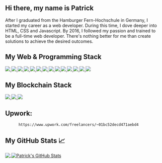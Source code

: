 ## Hi there, my name is Patrick

After I graduated from the Hamburger Fern-Hochschule in Germany, I started my career as a web developer. During this time, I dove deeper into HTML, CSS and Javascript. By 2016, I followed my passion and trained to be a full-time web developer. There's nothing better for me than create solutions to achieve the desired outcomes.

<h2> My Web & Programming Stack</h2>
<a href= https://github.com/?tab=repositories&q=&type=&language=javascript&sort= > <img src ='https://img.shields.io/badge/Code%09-Javascript-green/?style=flat&logo=javascript&logoColor=white&color=2bbc8a'> </a>
<a href= https://github.com/?tab=repositories&q=&type=&language=typescript&sort= > <img src ='https://img.shields.io/badge/Code%09-Typescript-green/?style=flat&logo=typescript&logoColor=white&color=2bbc8a'> </a>
<a href= https://github.com/?tab=repositories&q=&type=&language=nodejs&sort= > <img  src ='https://img.shields.io/badge/Code%09-Node-green/?style=flat&logo=node.js&logoColor=white&color=2bbc8a'> </a>
<a href= https://github.com/?tab=repositories&q=&type=&language=expressjs&sort= > <img  src ='https://img.shields.io/badge/Code%09-Express-green/?style=flat&logo=node.js&logoColor=white&color=2bbc8a'> </a>
<a href= https://github.com/?tab=repositories&q=&type=&language=gatsby&sort= > <img src ='https://img.shields.io/badge/Code%09-GraphQL-green/?style=flat&logo=graphql&logoColor=white&color=2bbc8a'> </a>
<a href= https://github.com/?tab=repositories&q=&type=&language=mysql&sort= > <img src ='https://img.shields.io/badge/Code%09-MySQL-green/?style=flat&logo=mysql&logoColor=white&color=2bbc8a'> </a>
<a href= https://github.com/?tab=repositories&q=&type=&language=mongodb&sort= > <img src ='https://img.shields.io/badge/Code%09-Mongo DB-green/?style=flat&logo=mongodb&logoColor=white&color=2bbc8a'> </a>
<a href= https://github.com/?tab=repositories&q=&type=&language=express&sort= > <img src ='https://img.shields.io/badge/Code%09-React-green/?style=flat&logo=react&logoColor=white&color=2bbc8a'> </a>
<a href= https://github.com/?tab=repositories&q=&type=&language=angular&sort= > <img  src ='https://img.shields.io/badge/Code%09-Angular-green/?style=flat&logo=Angular&logoColor=white&color=2bbc8a'> </a>
<a href= https://github.com/?tab=repositories&q=&type=&language=vuejs&sort= > <img  src ='https://img.shields.io/badge/Code%09-Vue-green/?style=flat&logo=vue.js&logoColor=white&color=2bbc8a'> </a>
<a href= https://github.com/?tab=repositories&q=&type=&language=angularjs&sort= > <img  src ='https://img.shields.io/badge/Code%09-Gatsby-green/?style=flat&logo=gatsby&logoColor=white&color=2bbc8a'> </a>
<a href= https://github.com/?tab=repositories&q=&type=&language=css3&sort= > <img  src ='https://img.shields.io/badge/Style%09-CSS3-green/?style=flat&logo=css3&logoColor=white&color=2bbc8a'> </a>
<a href= https://github.com/?tab=repositories&q=&type=&language=sass&sort= > <img  src ='https://img.shields.io/badge/Style%09-Sass-green/?style=flat&logo=Sass&logoColor=white&color=2bbc8a'> </a>
<a href= https://github.com/?tab=repositories&q=&type=&language=styledcomponents&sort= > <img  src ='https://img.shields.io/badge/Style%09-Syled Components-green/?style=flat&logo=styledcomponents&logoColor=white&color=2bbc8a'> </a>

<h2> My Blockchain Stack</h2>
<a href= https://github.com/?tab=repositories&q=&type=&language=rust&sort= > <img  src ='https://img.shields.io/badge/Code%09-Rust-green/?style=flat&logo=rust&logoColor=white&color=2bbc8a'> </a>
<a href= https://github.com/?tab=repositories&q=&type=&language=substrate&sort= > <img src ='https://img.shields.io/badge/Code%09-Substrate-green/?style=flat&logo=paritysubstrate&logoColor=white&color=2bbc8a'> </a>
<a href= https://github.com/?tab=repositories&q=&type=&language=pythonsort= > <img src ='https://img.shields.io/badge/Code%09-Solidity-green/?style=flat&logo=solidity&logoColor=white&color=2bbc8a'> </a>


## Upwork: 
          https://www.upwork.com/freelancers/~01bc52decd471aebd4


## My GitHub Stats &#x1f4c8;

<a href="https://github.com/patrickdevelopes/patrickdevelopes">
  <img align="center" src="https://github-readme-stats.vercel.app/api/top-langs/?username=patrickdevelopes&hide=java,html,tex&title_color=ffffff&text_color=ffffff&icon_color=2bbc8a&bg_color=2bbc8a&langs_count=3" />
</a>
<a href="https://github.com/patrickdevelopes/patrickdevelopes">
  <img align="center" src="https://github-readme-stats.vercel.app/api?username=patrickdevelopes&show_icons=true&line_height=27&count_private=true&title_color=ffffff&text_color=ffffff&icon_color=2bbc8a&bg_color=5a5a5a" alt="Patrick's GitHub Stats" />
</a>

